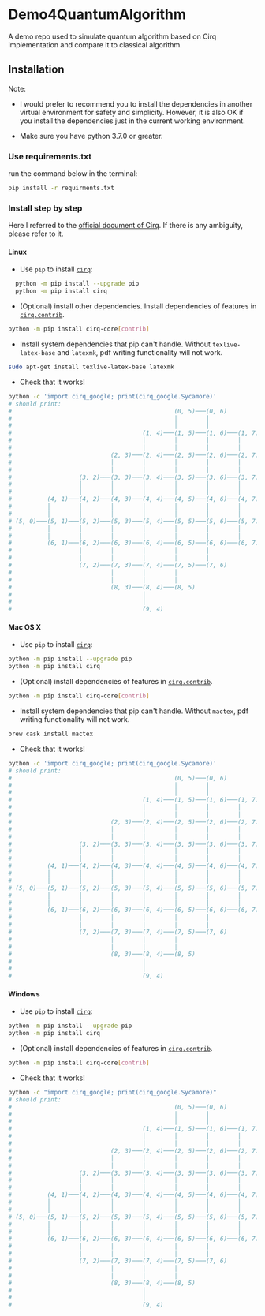 # Demo4QuantumAlgorithm
A demo repo used to simulate quantum algorithm based on Cirq implementation and compare it to classical algorithm.

## Installation

Note: 

* I would prefer to recommend you to install the dependencies in another virtual environment for safety and simplicity. However, it is also OK if you install the dependencies just in the current working environment.

* Make sure you have python 3.7.0 or greater.

### Use requirements.txt

run the command below in the terminal:

```bash
pip install -r requirments.txt
```

### Install step by step

Here I referred to the [official document of Cirq](https://quantumai.google/cirq/start/install). If there is any ambiguity, please refer to it.

#### Linux

* Use `pip` to install [`cirq`](https://quantumai.google/reference/python/cirq):

```bash
  python -m pip install --upgrade pip
  python -m pip install cirq
```

* (Optional) install other dependencies. Install dependencies of features in [`cirq.contrib`](https://quantumai.google/reference/python/cirq/contrib).

```bash
python -m pip install cirq-core[contrib]
```

* Install system dependencies that pip can't handle. Without `texlive-latex-base` and `latexmk`, pdf writing functionality will not work.

```bash
sudo apt-get install texlive-latex-base latexmk
```

* Check that it works!

```bash
python -c 'import cirq_google; print(cirq_google.Sycamore)'
# should print:
#                                              (0, 5)───(0, 6)
#                                              │        │
#                                              │        │
#                                     (1, 4)───(1, 5)───(1, 6)───(1, 7)
#                                     │        │        │        │
#                                     │        │        │        │
#                            (2, 3)───(2, 4)───(2, 5)───(2, 6)───(2, 7)───(2, 8)
#                            │        │        │        │        │        │
#                            │        │        │        │        │        │
#                   (3, 2)───(3, 3)───(3, 4)───(3, 5)───(3, 6)───(3, 7)───(3, 8)───(3, 9)
#                   │        │        │        │        │        │        │        │
#                   │        │        │        │        │        │        │        │
#          (4, 1)───(4, 2)───(4, 3)───(4, 4)───(4, 5)───(4, 6)───(4, 7)───(4, 8)───(4, 9)
#          │        │        │        │        │        │        │        │
#          │        │        │        │        │        │        │        │
# (5, 0)───(5, 1)───(5, 2)───(5, 3)───(5, 4)───(5, 5)───(5, 6)───(5, 7)───(5, 8)
#          │        │        │        │        │        │        │
#          │        │        │        │        │        │        │
#          (6, 1)───(6, 2)───(6, 3)───(6, 4)───(6, 5)───(6, 6)───(6, 7)
#                   │        │        │        │        │
#                   │        │        │        │        │
#                   (7, 2)───(7, 3)───(7, 4)───(7, 5)───(7, 6)
#                            │        │        │
#                            │        │        │
#                            (8, 3)───(8, 4)───(8, 5)
#                                     │
#                                     │
#                                     (9, 4)
```

#### Mac OS X

* Use `pip` to install [`cirq`](https://quantumai.google/reference/python/cirq):

```bash
python -m pip install --upgrade pip
python -m pip install cirq
```

* (Optional) install dependencies of features in [`cirq.contrib`](https://quantumai.google/reference/python/cirq/contrib).

```bash
python -m pip install cirq-core[contrib]
```

* Install system dependencies that pip can't handle. Without `mactex`, pdf writing functionality will not work.

```bash
brew cask install mactex
```

* Check that it works!
```bash
python -c 'import cirq_google; print(cirq_google.Sycamore)'
# should print:
#                                              (0, 5)───(0, 6)
#                                              │        │
#                                              │        │
#                                     (1, 4)───(1, 5)───(1, 6)───(1, 7)
#                                     │        │        │        │
#                                     │        │        │        │
#                            (2, 3)───(2, 4)───(2, 5)───(2, 6)───(2, 7)───(2, 8)
#                            │        │        │        │        │        │
#                            │        │        │        │        │        │
#                   (3, 2)───(3, 3)───(3, 4)───(3, 5)───(3, 6)───(3, 7)───(3, 8)───(3, 9)
#                   │        │        │        │        │        │        │        │
#                   │        │        │        │        │        │        │        │
#          (4, 1)───(4, 2)───(4, 3)───(4, 4)───(4, 5)───(4, 6)───(4, 7)───(4, 8)───(4, 9)
#          │        │        │        │        │        │        │        │
#          │        │        │        │        │        │        │        │
# (5, 0)───(5, 1)───(5, 2)───(5, 3)───(5, 4)───(5, 5)───(5, 6)───(5, 7)───(5, 8)
#          │        │        │        │        │        │        │
#          │        │        │        │        │        │        │
#          (6, 1)───(6, 2)───(6, 3)───(6, 4)───(6, 5)───(6, 6)───(6, 7)
#                   │        │        │        │        │
#                   │        │        │        │        │
#                   (7, 2)───(7, 3)───(7, 4)───(7, 5)───(7, 6)
#                            │        │        │
#                            │        │        │
#                            (8, 3)───(8, 4)───(8, 5)
#                                     │
#                                     │
#                                     (9, 4)
```

#### Windows

* Use `pip` to install [`cirq`](https://quantumai.google/reference/python/cirq):

```bash
python -m pip install --upgrade pip
python -m pip install cirq
```

* (Optional) install dependencies of features in [`cirq.contrib`](https://quantumai.google/reference/python/cirq/contrib).

```bash
python -m pip install cirq-core[contrib]
```

* Check that it works!

```bash
python -c "import cirq_google; print(cirq_google.Sycamore)"
# should print:
#                                              (0, 5)───(0, 6)
#                                              │        │
#                                              │        │
#                                     (1, 4)───(1, 5)───(1, 6)───(1, 7)
#                                     │        │        │        │
#                                     │        │        │        │
#                            (2, 3)───(2, 4)───(2, 5)───(2, 6)───(2, 7)───(2, 8)
#                            │        │        │        │        │        │
#                            │        │        │        │        │        │
#                   (3, 2)───(3, 3)───(3, 4)───(3, 5)───(3, 6)───(3, 7)───(3, 8)───(3, 9)
#                   │        │        │        │        │        │        │        │
#                   │        │        │        │        │        │        │        │
#          (4, 1)───(4, 2)───(4, 3)───(4, 4)───(4, 5)───(4, 6)───(4, 7)───(4, 8)───(4, 9)
#          │        │        │        │        │        │        │        │
#          │        │        │        │        │        │        │        │
# (5, 0)───(5, 1)───(5, 2)───(5, 3)───(5, 4)───(5, 5)───(5, 6)───(5, 7)───(5, 8)
#          │        │        │        │        │        │        │
#          │        │        │        │        │        │        │
#          (6, 1)───(6, 2)───(6, 3)───(6, 4)───(6, 5)───(6, 6)───(6, 7)
#                   │        │        │        │        │
#                   │        │        │        │        │
#                   (7, 2)───(7, 3)───(7, 4)───(7, 5)───(7, 6)
#                            │        │        │
#                            │        │        │
#                            (8, 3)───(8, 4)───(8, 5)
#                                     │
#                                     │
#                                     (9, 4)
```

